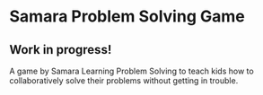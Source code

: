 # Samara Problem Solving Game
<h2>Work in progress!</h2>
A game by Samara Learning Problem Solving to teach kids how to collaboratively solve their problems without getting in trouble.
